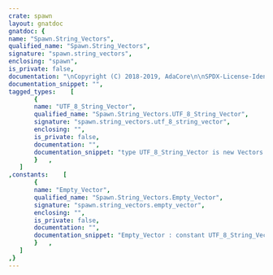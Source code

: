 ```yaml
---
crate: spawn
layout: gnatdoc
gnatdoc: {
name: "Spawn.String_Vectors",
qualified_name: "Spawn.String_Vectors",
signature: "spawn.string_vectors",
enclosing: "spawn",
is_private: false,
documentation: "\nCopyright (C) 2018-2019, AdaCore\n\nSPDX-License-Identifier: Apache-2.0",
documentation_snippet: "",
tagged_types:    [
       {
       name: "UTF_8_String_Vector",
       qualified_name: "Spawn.String_Vectors.UTF_8_String_Vector",
       signature: "spawn.string_vectors.utf_8_string_vector",
       enclosing: "",
       is_private: false,
       documentation: "",
       documentation_snippet: "type UTF_8_String_Vector is new Vectors.Vector with null record;",
       }   ,
   ]
,constants:    [
       {
       name: "Empty_Vector",
       qualified_name: "Spawn.String_Vectors.Empty_Vector",
       signature: "spawn.string_vectors.empty_vector",
       enclosing: "",
       is_private: false,
       documentation: "",
       documentation_snippet: "Empty_Vector : constant UTF_8_String_Vector :=\n  (Vectors.Empty_Vector with null record);",
       }   ,
   ]
,}
---
```

